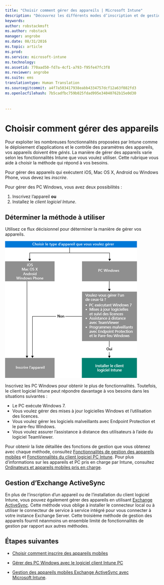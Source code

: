 ```yaml
---
title: "Choisir comment gérer des appareils | Microsoft Intune"
description: "Découvrez les différents modes d’inscription et de gestion des appareils."
keywords: 
author: robstackmsft
ms.author: robstack
manager: angrobe
ms.date: 08/31/2016
ms.topic: article
ms.prod: 
ms.service: microsoft-intune
ms.technology: 
ms.assetid: 770aad50-fd7a-4cf1-a793-f95fe47fc3f8
ms.reviewer: angrobe
ms.suite: ems
translationtype: Human Translation
ms.sourcegitcommit: a4f7a503417938eabb4334757dcf12a63f082fd3
ms.openlocfilehash: 7b5cadfbc759b025fdad995e34040762b15e0d30


---
```


# <a name="choose-how-to-manage-devices"></a>Choisir comment gérer des appareils

Pour exploiter les nombreuses fonctionnalités proposées par Intune comme le déploiement d’applications et le contrôle des paramètres des appareils, vos appareils doivent être *gérés*. La manière de gérer des appareils varie selon les fonctionnalités Intune que vous voulez utiliser.
Cette rubrique vous aide à choisir la méthode qui répond à vos besoins.

Pour gérer des appareils qui exécutent iOS, Mac OS X, Android ou Windows Phone, vous devez les *inscrire*.

Pour gérer des PC Windows, vous avez deux possibilités :

1. Inscrivez l’appareil **ou**
2. Installez le *client logiciel Intune*.

## <a name="decide-which-method-to-use"></a>Déterminer la méthode à utiliser
Utilisez ce flux décisionnel pour déterminer la manière de gérer vos appareils.

![Flux décisionnel pour déterminer la manière de gérer vos appareils.](./media/choose-manage-method.png)

Inscrivez les PC Windows pour obtenir le plus de fonctionnalités. Toutefois, le client logiciel Intune peut répondre davantage à vos besoins dans les situations suivantes :

- Le PC exécute Windows 7.
- Vous voulez gérer des mises à jour logicielles Windows et l’utilisation des licences.
- Vous voulez gérer les logiciels malveillants avec Endpoint Protection et le pare-feu Windows.
- Vous voulez assurer l’assistance à distance des utilisateurs à l’aide du logiciel TeamViewer.


Pour obtenir la liste détaillée des fonctions de gestion que vous obtenez avec chaque méthode, consultez [Fonctionnalités de gestion des appareils mobiles](mobile-device-management-capabilities-in-microsoft-intune.md) et [Fonctionnalités du client logiciel PC Intune](windows-pc-management-capabilities-in-microsoft-intune.md).
Pour plus d’informations sur les appareils et PC pris en charge par Intune, consultez [Ordinateurs et appareils mobiles pris en charge](/intune/get-started/supported-mobile-devices-and-computers).


## <a name="exchange-activesync-management"></a>Gestion d’Exchange ActiveSync
En plus de l’inscription d’un appareil ou de l’installation du client logiciel Intune, vous pouvez également gérer des appareils en utilisant [Exchange ActiveSync](/intune/deploy-use/mobile-device-management-with-exchange-activesync-and-microsoft-intune). Cette méthode vous oblige à installer le connecteur local ou à utiliser le connecteur de service à service intégré pour vous connecter à votre instance Exchange Server.
Cette troisième méthode de gestion des appareils fournit néanmoins un ensemble limité de fonctionnalités de gestion par rapport aux autres méthodes.


## <a name="next-steps"></a>Étapes suivantes

- [Choisir comment inscrire des appareils mobiles](/intune/get-started/choose-how-to-enroll-devices1)
- [Gérer des PC Windows avec le logiciel client Intune PC](/intune/deploy-use/manage-windows-pcs-with-microsoft-intune)



- [Gestion des appareils mobiles Exchange ActiveSync avec Microsoft Intune](/intune/deploy-use/mobile-device-management-with-exchange-activesync-and-microsoft-intune).




<!--HONumber=Nov16_HO1-->


